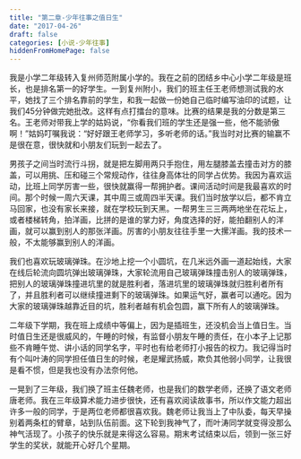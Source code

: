 ```yaml
---
title: "第二章-少年往事之值日生"
date: "2017-04-26"
draft: false
categories: [小说-少年往事]
hiddenFromHomePage: false
---
```

我是小学二年级转入复州师范附属小学的。我在之前的团结乡中心小学二年级是班长，也是排名第一的好学生。一到复州附小，我们的班主任王老师想测试我的水平，她找了三个排名靠前的学生，和我一起做一份她自己临时编写油印的试题，让我们45分钟做完她批改。这样有点打擂台的意味。比赛的结果是我的分数是第三名。王老师对带我上学的姑妈说，“你看我们班的学生还是强一些，他不能骄傲啊！”姑妈叮嘱我说：“好好跟王老师学习，多听老师的话。”我当时对比赛的输赢不是很在意，很快就和小朋友们玩到一起去了。


男孩子之间当时流行斗拐，就是把左脚用两只手抱住，用左腿膝盖去撞击对方的膝盖，可以用挑、压和碰三个常规动作，往往身高体壮的同学占优势。我因为喜欢运动，比班上同学厉害一些，很快就赢得一帮拥护者。课间活动时间是我最喜欢的时间。那个时候一周六天课，其中周三或周四半天课。我们当时放学以后，都不肯立马回家，也没有家长来接，就在学校玩到天黑。一帮男生三三两两地坐在花坛上，或者楼梯转角，拍洋画，比拼的是谁的掌力好，角度选择的好，能拍翻别人的洋画，就可以赢到别人的那张洋画。厉害的小朋友往往手里一大摞洋画。我的技术一般，不太能够赢到别人的洋画。

我们也喜欢玩玻璃弹珠。在沙地上挖一个小圆坑，在几米远外画一道起始线，大家在线后轮流向圆坑弹出玻璃弹珠，大家轮流用自己玻璃弹珠撞击别人的玻璃弹珠，把别人的玻璃弹珠撞进坑里的就是胜利者，落进坑里的玻璃弹珠就归胜利者所有了，并且胜利者可以继续撞进剩下的玻璃弹珠。如果运气好，赢者可以通吃。因为大家的玻璃弹珠越靠近目的坑，胜利者越有机会包圆，赢下所有人的玻璃弹珠。

二年级下学期，我在班上成绩中等偏上，因为是插班生，还没机会当上值日生。当时值日生还是很威风的，午睡的时候，有监督小朋友午睡的责任，在小本子上记那些不肯睡午觉、讲小话的同学名字，平时也有给老师打小报告的权力。我记得当时有个叫叶涛的同学担任值日生的时候，老是耀武扬威，欺负其他弱小同学，让我很是看不惯，但是我也没有办法奈何他。

一晃到了三年级，我们换了班主任魏老师，也是我们的数学老师，还换了语文老师唐老师。我在三年级算术能力进步很快，还有喜欢阅读故事书，所以作文能力超出许多一般的同学，于是两位老师都很喜欢我。魏老师让我当上了中队委，每天早操别着两条杠的臂章，站到队伍前面。这下轮到我神气了，而叶涛同学就变得没那么神气活现了。小孩子的快乐就是来得这么容易。期末考试结束以后，领到一张三好学生的奖状，就能开心好几个星期。